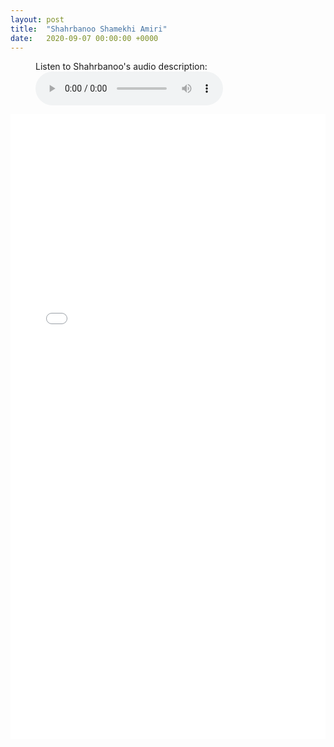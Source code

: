 ```yaml
---
layout: post
title:  "Shahrbanoo Shamekhi Amiri"
date:   2020-09-07 00:00:00 +0000
---
```

<figure>
    <figcaption>Listen to Shahrbanoo's audio description:</figcaption>
    <audio
        controls
        src="/assets/audio/ShahrbanooShamekhiAmiri.mp3">
            Your browser does not support the
            <code>audio</code> element.
    </audio>
</figure>

<p></p>
<div style="text-align:center">
<embed src="/assets/posters/ShahrbanooShamekhiAmiri.pdf" width="100%" height="1000px">
</div>
<p></p>


